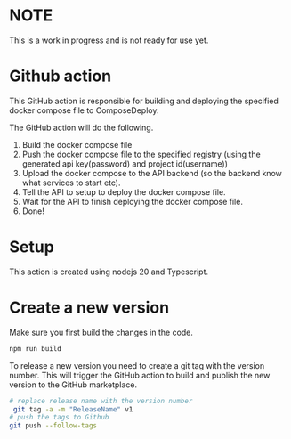 # NOTE
This is a work in progress and is not ready for use yet.

# Github action
This GitHub action is responsible for building and deploying the specified docker compose file to ComposeDeploy.

The GitHub action will do the following.
1. Build the docker compose file
2. Push the docker compose file to the specified registry (using the generated api key(password) and project id(username))
3. Upload the docker compose to the API backend (so the backend know what services to start etc).
4. Tell the API to setup to deploy the docker compose file.
5. Wait for the API to finish deploying the docker compose file.
6. Done!

# Setup
This action is created using nodejs 20 and Typescript.

# Create a new version
Make sure you first build the changes in the code.
```bash
npm run build
```

To release a new version you need to create a git tag with the version number. This will trigger the GitHub action to build and publish the new version to the GitHub marketplace.
```bash
# replace release name with the version number
 git tag -a -m "ReleaseName" v1
# push the tags to Github
git push --follow-tags
```